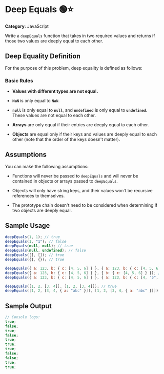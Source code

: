 # Deep Equals 🟢⭐

**Category:** JavaScript

Write a `deepEquals` function that takes in two required values and returns if those two values are deeply equal to each other.

## Deep Equality Definition

For the purpose of this problem, deep equality is defined as follows:

### Basic Rules

- **Values with different types are not equal.**

- **`NaN`** is only equal to **`NaN`**.

- **`null`** is only equal to **`null`**, and **`undefined`** is only equal to **`undefined`**. These values are not equal to each other.

- **Arrays** are only equal if their entries are deeply equal to each other.

- **Objects** are equal only if their keys and values are deeply equal to each other (note that the order of the keys doesn't matter).

## Assumptions

You can make the following assumptions:

- Functions will never be passed to `deepEquals` and will never be contained in objects or arrays passed to `deepEquals`.

- Objects will only have string keys, and their values won't be recursive references to themselves.

- The prototype chain doesn't need to be considered when determining if two objects are deeply equal.

## Sample Usage

```javascript
deepEquals(1, 1); // true
deepEquals(1, "1"); // false
deepEquals(null, null); // true
deepEquals(null, undefined); // false
deepEquals([], []); // true
deepEquals({}, {}); // true

deepEquals({ a: 123, b: { c: [4, 5, 6] } }, { a: 123, b: { c: [4, 5, 6] } }); // true
deepEquals({ a: 123, b: { c: [4, 5, 6] } }, { b: { c: [4, 5, 6] } }); // false
deepEquals({ a: 123, b: { c: [4, 5, 6] } }, { a: 123, b: { c: [4, "5", 6] } }); // false

deepEquals([1, 2, [3, 4]], [1, 2, [3, 4]]); // true
deepEquals([1, 2, [3, 4, { a: "abc" }]], [1, 2, [3, 4, { a: "abc" }]]); // true
```

## Sample Output

```javascript
// Console logs:
true;
false;
true;
false;
true;
true;
true;
false;
false;
true;
true;
```
